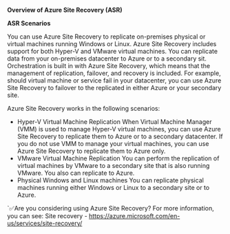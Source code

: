 **Overview of Azure Site Recovery (ASR)**

**ASR Scenarios**

You can use Azure Site Recovery to replicate on-premises physical or virtual machines running Windows or Linux. Azure Site Recovery includes support for both Hyper-V and VMware virtual machines. You can replicate data from your on-premises datacenter to Azure or to a secondary sit. Orchestration is built in with Azure Site Recovery, which means that the management of replication, failover, and recovery is included. For example, should virtual machine or service fail in your datacenter, you can use Azure Site Recovery to failover to the replicated in either Azure or your secondary site.

Azure Site Recovery works in the following scenarios:

* Hyper-V Virtual Machine Replication
  When Virtual Machine Manager (VMM) is used to manage Hyper-V virtual machines, you can use Azure Site Recovery to replicate them to Azure or to a secondary datacenter. If you do not use VMM to manage your virtual machines, you can use Azure Site Recovery to replicate them to Azure only.
* VMware Virtual Machine Replication
  You can perform the replication of virtual machines by VMware to a secondary site that is also running VMware. You also can replicate to Azure.
* Physical Windows and Linux machines
  You can replicate physical machines running either Windows or Linux to a secondary site or to Azure.

`:white_check_mark:Are you considering using Azure Site Recovery?
For more information, you can see:
Site recovery - https://azure.microsoft.com/en-us/services/site-recovery/